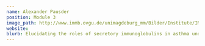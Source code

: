 ```yaml
---
name: Alexander Pausder 
position: Module 3
image_path: http://www.immb.ovgu.de/unimagdeburg_mm/Bilder/Institute/IMMB/Alex_Pausder_2017WEB-height-140-width-100.gif
website: 
blurb: Elucidating the roles of secretory immunoglobulins in asthma under homeostatic and infectious conditions
---
```

